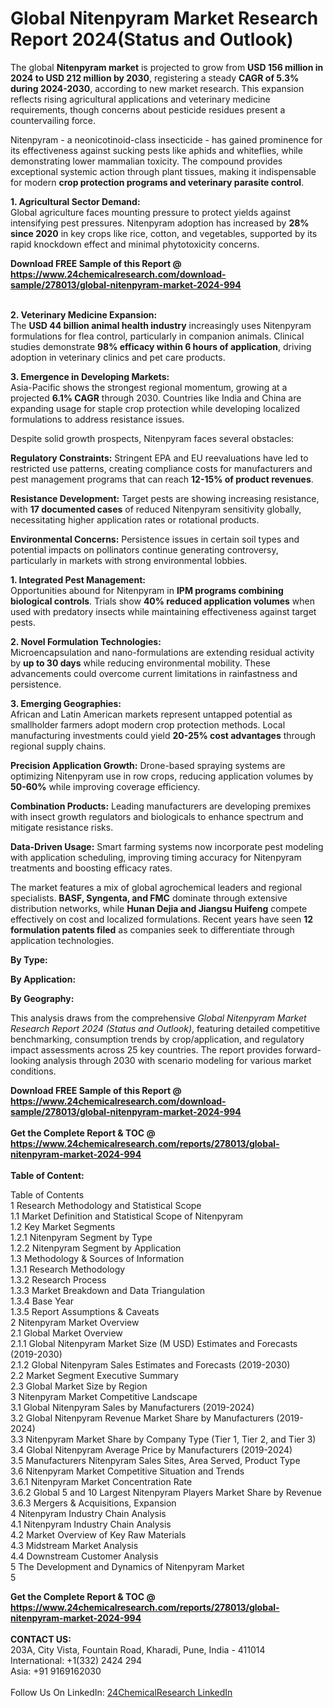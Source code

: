 <h1>Global Nitenpyram Market Research Report 2024(Status and Outlook)</h1><p>The global <strong>Nitenpyram market</strong> is projected to grow from <strong>USD 156 million in 2024 to USD 212 million by 2030</strong>, registering a steady <strong>CAGR of 5.3% during 2024-2030</strong>, according to new market research. This expansion reflects rising agricultural applications and veterinary medicine requirements, though concerns about pesticide residues present a countervailing force.</p><p>Nitenpyram - a neonicotinoid-class insecticide - has gained prominence for its effectiveness against sucking pests like aphids and whiteflies, while demonstrating lower mammalian toxicity. The compound provides exceptional systemic action through plant tissues, making it indispensable for modern <strong>crop protection programs and veterinary parasite control</strong>.</p><p><strong>1. Agricultural Sector Demand:</strong><br>
Global agriculture faces mounting pressure to protect yields against intensifying pest pressures. Nitenpyram adoption has increased by <strong>28% since 2020</strong> in key crops like rice, cotton, and vegetables, supported by its rapid knockdown effect and minimal phytotoxicity concerns.</p><div><b>Download FREE Sample of this Report @ 
            <a href="https://www.24chemicalresearch.com/download-sample/278013/global-nitenpyram-market-2024-994">
            https://www.24chemicalresearch.com/download-sample/278013/global-nitenpyram-market-2024-994</a></b></div><br><p><strong>2. Veterinary Medicine Expansion:</strong><br>
The <strong>USD 44 billion animal health industry</strong> increasingly uses Nitenpyram formulations for flea control, particularly in companion animals. Clinical studies demonstrate <strong>98% efficacy within 6 hours of application</strong>, driving adoption in veterinary clinics and pet care products.</p><p><strong>3. Emergence in Developing Markets:</strong><br>
Asia-Pacific shows the strongest regional momentum, growing at a projected <strong>6.1% CAGR</strong> through 2030. Countries like India and China are expanding usage for staple crop protection while developing localized formulations to address resistance issues.</p><p>Despite solid growth prospects, Nitenpyram faces several obstacles:</p><p><strong>Regulatory Constraints:</strong> Stringent EPA and EU reevaluations have led to restricted use patterns, creating compliance costs for manufacturers and pest management programs that can reach <strong>12-15% of product revenues</strong>.</p><p><strong>Resistance Development:</strong> Target pests are showing increasing resistance, with <strong>17 documented cases</strong> of reduced Nitenpyram sensitivity globally, necessitating higher application rates or rotational products.</p><p><strong>Environmental Concerns:</strong> Persistence issues in certain soil types and potential impacts on pollinators continue generating controversy, particularly in markets with strong environmental lobbies.</p><p><strong>1. Integrated Pest Management:</strong><br>
Opportunities abound for Nitenpyram in <strong>IPM programs combining biological controls</strong>. Trials show <strong>40% reduced application volumes</strong> when used with predatory insects while maintaining effectiveness against target pests.</p><p><strong>2. Novel Formulation Technologies:</strong><br>
Microencapsulation and nano-formulations are extending residual activity by <strong>up to 30 days</strong> while reducing environmental mobility. These advancements could overcome current limitations in rainfastness and persistence.</p><p><strong>3. Emerging Geographies:</strong><br>
African and Latin American markets represent untapped potential as smallholder farmers adopt modern crop protection methods. Local manufacturing investments could yield <strong>20-25% cost advantages</strong> through regional supply chains.</p><p><strong>Precision Application Growth:</strong> Drone-based spraying systems are optimizing Nitenpyram use in row crops, reducing application volumes by <strong>50-60%</strong> while improving coverage efficiency.</p><p><strong>Combination Products:</strong> Leading manufacturers are developing premixes with insect growth regulators and biologicals to enhance spectrum and mitigate resistance risks.</p><p><strong>Data-Driven Usage:</strong> Smart farming systems now incorporate pest modeling with application scheduling, improving timing accuracy for Nitenpyram treatments and boosting efficacy rates.</p><p>The market features a mix of global agrochemical leaders and regional specialists. <strong>BASF, Syngenta, and FMC</strong> dominate through extensive distribution networks, while <strong>Hunan Dejia and Jiangsu Huifeng</strong> compete effectively on cost and localized formulations. Recent years have seen <strong>12 formulation patents filed</strong> as companies seek to differentiate through application technologies.</p><p><strong>By Type:</strong></p><p><strong>By Application:</strong></p><p><strong>By Geography:</strong></p><p>This analysis draws from the comprehensive <em>Global Nitenpyram Market Research Report 2024 (Status and Outlook)</em>, featuring detailed competitive benchmarking, consumption trends by crop/application, and regulatory impact assessments across 25 key countries. The report provides forward-looking analysis through 2030 with scenario modeling for various market conditions.</p><div><b>Download FREE Sample of this Report @ 
            <a href="https://www.24chemicalresearch.com/download-sample/278013/global-nitenpyram-market-2024-994">
            https://www.24chemicalresearch.com/download-sample/278013/global-nitenpyram-market-2024-994</a></b></div><br><div><b>Get the Complete Report & TOC @ 
            <a href="https://www.24chemicalresearch.com/reports/278013/global-nitenpyram-market-2024-994">
            https://www.24chemicalresearch.com/reports/278013/global-nitenpyram-market-2024-994</a></b></div><br>
            <b>Table of Content:</b><p>Table of Contents<br />
1 Research Methodology and Statistical Scope<br />
1.1 Market Definition and Statistical Scope of Nitenpyram<br />
1.2 Key Market Segments<br />
1.2.1 Nitenpyram Segment by Type<br />
1.2.2 Nitenpyram Segment by Application<br />
1.3 Methodology & Sources of Information<br />
1.3.1 Research Methodology<br />
1.3.2 Research Process<br />
1.3.3 Market Breakdown and Data Triangulation<br />
1.3.4 Base Year<br />
1.3.5 Report Assumptions & Caveats<br />
2 Nitenpyram Market Overview<br />
2.1 Global Market Overview<br />
2.1.1 Global Nitenpyram Market Size (M USD) Estimates and Forecasts (2019-2030)<br />
2.1.2 Global Nitenpyram Sales Estimates and Forecasts (2019-2030)<br />
2.2 Market Segment Executive Summary<br />
2.3 Global Market Size by Region<br />
3 Nitenpyram Market Competitive Landscape<br />
3.1 Global Nitenpyram Sales by Manufacturers (2019-2024)<br />
3.2 Global Nitenpyram Revenue Market Share by Manufacturers (2019-2024)<br />
3.3 Nitenpyram Market Share by Company Type (Tier 1, Tier 2, and Tier 3)<br />
3.4 Global Nitenpyram Average Price by Manufacturers (2019-2024)<br />
3.5 Manufacturers Nitenpyram Sales Sites, Area Served, Product Type<br />
3.6 Nitenpyram Market Competitive Situation and Trends<br />
3.6.1 Nitenpyram Market Concentration Rate<br />
3.6.2 Global 5 and 10 Largest Nitenpyram Players Market Share by Revenue<br />
3.6.3 Mergers & Acquisitions, Expansion<br />
4 Nitenpyram Industry Chain Analysis<br />
4.1 Nitenpyram Industry Chain Analysis<br />
4.2 Market Overview of Key Raw Materials<br />
4.3 Midstream Market Analysis<br />
4.4 Downstream Customer Analysis<br />
5 The Development and Dynamics of Nitenpyram Market <br />
5</p><div><b>Get the Complete Report & TOC @ 
            <a href="https://www.24chemicalresearch.com/reports/278013/global-nitenpyram-market-2024-994">
            https://www.24chemicalresearch.com/reports/278013/global-nitenpyram-market-2024-994</a></b></div><br><b>CONTACT US:</b><br>
            203A, City Vista, Fountain Road, Kharadi, Pune, India - 411014<br>
            International: +1(332) 2424 294<br>
            Asia: +91 9169162030 <br><br>
            Follow Us On LinkedIn: <a href="https://www.linkedin.com/company/24chemicalresearch/">24ChemicalResearch LinkedIn</a>